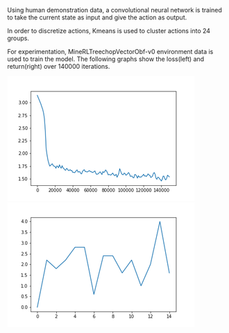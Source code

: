 Using human demonstration data, a convolutional neural network is trained to take the current state as input and give the action as output. 

In order to discretize actions, Kmeans is used to cluster actions into 24 groups. 

For experimentation, MineRLTreechopVectorObf-v0 environment data is used to train the model. The following graphs show the loss(left) and return(right) over 140000 iterations.

![Training Loss](Behavioral_Cloning/training_loss.png) ![Training Returns](Behavioral_Cloning/training_return.png)
